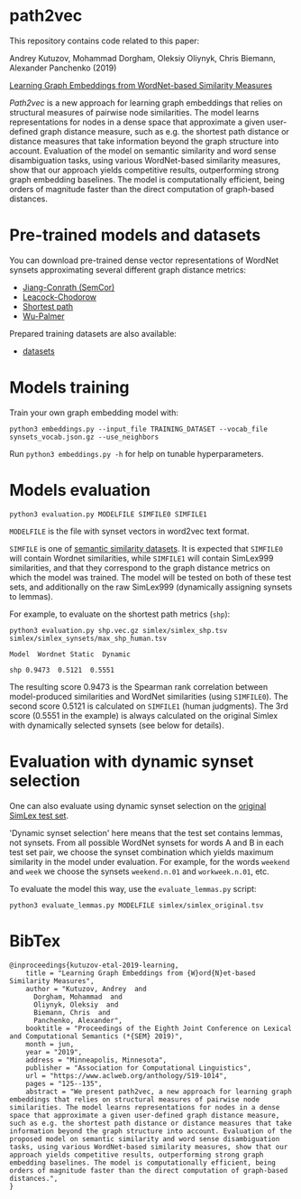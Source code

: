 # path2vec
This repository contains code related to this paper:  

Andrey Kutuzov, Mohammad Dorgham, Oleksiy Oliynyk, Chris Biemann, Alexander Panchenko (2019)

[Learning Graph Embeddings from WordNet-based Similarity Measures](https://aclweb.org/anthology/papers/S/S19/S19-1014/)

_Path2vec_ is a new approach for learning graph embeddings that relies on structural measures of pairwise node similarities. 
The model learns representations for nodes in a dense space that approximate a given user-defined graph distance measure, such as e.g. the shortest path distance or distance measures that take information beyond the graph structure into account. 
Evaluation of the model on semantic similarity and word sense disambiguation tasks, using various WordNet-based similarity measures, show that our approach yields competitive results, outperforming strong graph embedding baselines. 
The model is computationally efficient, being orders of magnitude faster than the direct computation of graph-based distances.

# Pre-trained models and datasets
You can download pre-trained dense vector representations of WordNet synsets approximating several different graph distance metrics:
- [Jiang-Conrath (SemCor)](https://ltnas1.informatik.uni-hamburg.de:8081/owncloud/index.php/s/lhcJQNxaGBLjL8o/download?path=%2Fembeddings&files=jcn-semcor_embeddings.vec.gz)
- [Leacock-Chodorow](https://ltnas1.informatik.uni-hamburg.de:8081/owncloud/index.php/s/lhcJQNxaGBLjL8o/download?path=%2Fembeddings&files=lch_embeddings.vec.gz)
- [Shortest path](https://ltnas1.informatik.uni-hamburg.de:8081/owncloud/index.php/s/lhcJQNxaGBLjL8o/download?path=%2Fembeddings&files=shp_embeddings.vec.gz)
- [Wu-Palmer](https://ltnas1.informatik.uni-hamburg.de:8081/owncloud/index.php/s/lhcJQNxaGBLjL8o/download?path=%2Fembeddings&files=wup_embeddings.vec.gz)

Prepared training datasets are also available:
- [datasets](https://ltnas1.informatik.uni-hamburg.de:8081/owncloud/index.php/s/lhcJQNxaGBLjL8o?path=%2Fdatasets)

# Models training
Train your own graph embedding model with:

`python3 embeddings.py --input_file TRAINING_DATASET --vocab_file synsets_vocab.json.gz --use_neighbors`

Run `python3 embeddings.py -h` for help on tunable hyperparameters.

# Models evaluation

`python3 evaluation.py MODELFILE SIMFILE0 SIMFILE1`

`MODELFILE` is the file with synset vectors in word2vec text format.

`SIMFILE` is one of [semantic similarity datasets](https://github.com/uhh-lt/path2vec/tree/master/simlex/). 
It is expected that `SIMFILE0` will contain Wordnet similarities, while `SIMFILE1` will contain SimLex999 similarities, 
and that they correspond to the graph distance metrics on which the model was trained. 
The model will be tested on both of these test sets, and additionally on the raw SimLex999 (dynamically assigning synsets to lemmas).

For example, to evaluate on the shortest path metrics (`shp`):

`python3 evaluation.py shp.vec.gz simlex/simlex_shp.tsv simlex/simlex_synsets/max_shp_human.tsv`

`Model  Wordnet Static  Dynamic`

`shp 0.9473  0.5121  0.5551`

The resulting score 0.9473 is the Spearman rank correlation between model-produced similarities and WordNet similarities (using `SIMFILE0`). 
The second score 0.5121 is calculated on `SIMFILE1` (human judgments). 
The 3rd score (0.5551 in the example) is always calculated on the original Simlex with dynamically selected synsets (see below for details).

# Evaluation with dynamic synset selection

One can also evaluate using dynamic synset selection on the [original SimLex test set](https://github.com/uhh-lt/shortpath2vec/blob/master/simlex/simlex_original.tsv).

'Dynamic synset selection' here means that the test set contains lemmas, not synsets.
From all possible WordNet synsets for words A and B in each test set pair, we choose the synset combination which yields maximum similarity in the model under evaluation. 
For example, for the words `weekend` and `week` we choose the synsets `weekend.n.01` and `workweek.n.01`, etc.

To evaluate the model this way, use the `evaluate_lemmas.py` script:

`python3 evaluate_lemmas.py MODELFILE simlex/simlex_original.tsv`

# BibTex
```
@inproceedings{kutuzov-etal-2019-learning,
    title = "Learning Graph Embeddings from {W}ord{N}et-based Similarity Measures",
    author = "Kutuzov, Andrey  and
      Dorgham, Mohammad  and
      Oliynyk, Oleksiy  and
      Biemann, Chris  and
      Panchenko, Alexander",
    booktitle = "Proceedings of the Eighth Joint Conference on Lexical and Computational Semantics (*{SEM} 2019)",
    month = jun,
    year = "2019",
    address = "Minneapolis, Minnesota",
    publisher = "Association for Computational Linguistics",
    url = "https://www.aclweb.org/anthology/S19-1014",
    pages = "125--135",
    abstract = "We present path2vec, a new approach for learning graph embeddings that relies on structural measures of pairwise node similarities. The model learns representations for nodes in a dense space that approximate a given user-defined graph distance measure, such as e.g. the shortest path distance or distance measures that take information beyond the graph structure into account. Evaluation of the proposed model on semantic similarity and word sense disambiguation tasks, using various WordNet-based similarity measures, show that our approach yields competitive results, outperforming strong graph embedding baselines. The model is computationally efficient, being orders of magnitude faster than the direct computation of graph-based distances.",
}
```
